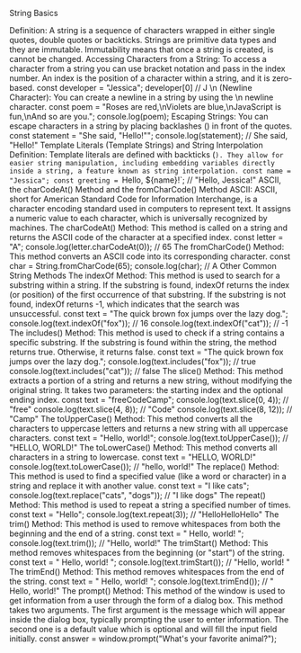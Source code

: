 String Basics

Definition: A string is a sequence of characters wrapped in either single quotes, double quotes or backticks. Strings are primitive data types and they are immutable. Immutability means that once a string is created, is cannot be changed.
Accessing Characters from a String: To access a character from a string you can use bracket notation and pass in the index number. An index is the position of a character within a string, and it is zero-based.
const developer = "Jessica";
developer[0] // J
\n (Newline Character): You can create a newline in a string by using the \n newline character.
const poem = "Roses are red,\nViolets are blue,\nJavaScript is fun,\nAnd so are you.";
console.log(poem);
Escaping Strings: You can escape characters in a string by placing backlashes (\) in front of the quotes.
const statement = "She said, \"Hello!\"";
console.log(statement); // She said, "Hello!"
Template Literals (Template Strings) and String Interpolation
Definition: Template literals are defined with backticks (`). They allow for easier string manipulation, including embedding variables directly inside a string, a feature known as string interpolation.
const name = "Jessica";
const greeting = `Hello, ${name}!`; // "Hello, Jessica!"
ASCII, the charCodeAt() Method and the fromCharCode() Method
ASCII: ASCII, short for American Standard Code for Information Interchange, is a character encoding standard used in computers to represent text. It assigns a numeric value to each character, which is universally recognized by machines.
The charCodeAt() Method: This method is called on a string and returns the ASCII code of the character at a specified index.
const letter = "A";
console.log(letter.charCodeAt(0));  // 65
The fromCharCode() Method: This method converts an ASCII code into its corresponding character.
const char = String.fromCharCode(65);
console.log(char);  // A
Other Common String Methods
The indexOf Method: This method is used to search for a substring within a string. If the substring is found, indexOf returns the index (or position) of the first occurrence of that substring. If the substring is not found, indexOf returns -1, which indicates that the search was unsuccessful.
const text = "The quick brown fox jumps over the lazy dog.";
console.log(text.indexOf("fox")); // 16
console.log(text.indexOf("cat")); // -1
The includes() Method: This method is used to check if a string contains a specific substring. If the substring is found within the string, the method returns true. Otherwise, it returns false.
const text = "The quick brown fox jumps over the lazy dog.";
console.log(text.includes("fox")); // true
console.log(text.includes("cat")); // false
The slice() Method: This method extracts a portion of a string and returns a new string, without modifying the original string. It takes two parameters: the starting index and the optional ending index.
const text = "freeCodeCamp";
console.log(text.slice(0, 4));  // "free"
console.log(text.slice(4, 8));  // "Code"
console.log(text.slice(8, 12)); // "Camp"
The toUpperCase() Method: This method converts all the characters to uppercase letters and returns a new string with all uppercase characters.
const text = "Hello, world!";
console.log(text.toUpperCase()); // "HELLO, WORLD!"
The toLowerCase() Method: This method converts all characters in a string to lowercase.
const text = "HELLO, WORLD!"
console.log(text.toLowerCase()); // "hello, world!"
The replace() Method: This method is used to find a specified value (like a word or character) in a string and replace it with another value.
const text = "I like cats";
console.log(text.replace("cats", "dogs")); // "I like dogs"
The repeat() Method: This method is used to repeat a string a specified number of times.
const text = "Hello";
console.log(text.repeat(3)); // "HelloHelloHello"
The trim() Method: This method is used to remove whitespaces from both the beginning and the end of a string.
const text = "  Hello, world!  ";
console.log(text.trim()); // "Hello, world!"
The trimStart() Method: This method removes whitespaces from the beginning (or "start") of the string.
const text = "  Hello, world!  ";
console.log(text.trimStart()); // "Hello, world!  "
The trimEnd() Method: This method removes whitespaces from the end of the string.
const text = " Hello, world! ";
console.log(text.trimEnd()); // "  Hello, world!"
The prompt() Method: This method of the window is used to get information from a user through the form of a dialog box. This method takes two arguments. The first argument is the message which will appear inside the dialog box, typically prompting the user to enter information. The second one is a default value which is optional and will fill the input field initially.
const answer = window.prompt("What's your favorite animal?");